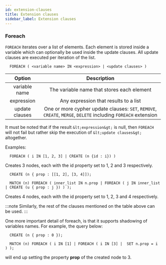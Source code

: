 ```yaml
---
id: extension-clauses
title: Extension clauses
sidebar_label: Extension clauses 
---
```


### Foreach

`FOREACH` iterates over a list of elements. Each element is stored inside a variable which can
optionally be used inside the update clauses. All update clauses are executed per iteration of the list.

```cypher
  FOREACH ( <variable name> IN <expression> | <update clauses> )
```
|         Option          |                                                         Description                                                                       |
| :---------------------: | :---------------------------------------------------------------------------------------------------------------------------------------: |
|       variable name     |                                         The variable name that stores each element                                                        |
|        expression       |                                           Any expression that results to a list                                                           |
|      update clauses     |                  One or more cypher update clauses: `SET`, `REMOVE`, `CREATE`, `MERGE`, `DELETE` including `FOREACH` extension            |

It must be noted that if the result `&lt;expression&gt;` is null, then `FOREACH` will not fail but rather skip the execution of `&lt;update clauses&gt;` altogether.

Examples: 

```cypher
  FOREACH ( i IN [1, 2, 3] | CREATE (n {id : i}) )
```
Creates 3 nodes, each with the id property set to 1, 2 and 3 respectively.


```cypher
  CREATE (n { prop : [[1, 2], [3, 4]]);

  MATCH (n) FOREACH ( inner_list IN n.prop | FOREACH ( j IN inner_list | CREATE (u { prop : j }) ) );
```
Creates 4 nodes, each with the id property set to 1, 2, 3 and 4 respectively.

:::note
Similarly, the rest of the clauses mentioned on the table above can be used.
:::

One more important detail of foreach, is that it supports shadowing of variables names. For example,
the query below:

```cypher
  CREATE (n { prop : 0 });

  MATCH (n) FOREACH ( i IN [1] | FOREACH ( i IN [3] |  SET n.prop = i ) );
```
will end up setting the property **prop** of the created node to 3.

